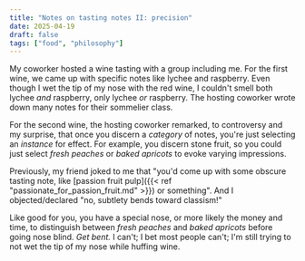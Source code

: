 ```yaml
---
title: "Notes on tasting notes II: precision"
date: 2025-04-19
draft: false
tags: ["food", "philosophy"]
---
```

My coworker hosted a wine tasting with a group including me. For the first wine, we came up with specific notes like lychee and raspberry. Even though I wet the tip of my nose with the red wine, I couldn't smell both lychee _and_ raspberry, only lychee _or_ raspberry. The hosting coworker wrote down many notes for their sommelier class.

For the second wine, the hosting coworker remarked, to controversy and my surprise, that once you discern a _category_ of notes, you're just selecting an _instance_ for effect. For example, you discern stone fruit, so you could just select _fresh peaches_ or _baked apricots_ to evoke varying impressions.

Previously, my friend joked to me that "you'd come up with some obscure tasting note, like [passion fruit pulp]({{< ref "passionate_for_passion_fruit.md" >}}) or something". And I objected/declared "no, subtlety bends toward classism!"

Like good for you, you have a special nose, or more likely the money and time, to distinguish between _fresh peaches_ and _baked apricots_ before going nose blind. _Get bent._ I can't; I bet most people can't; I'm still trying to not wet the tip of my nose while huffing wine.
